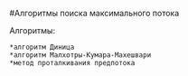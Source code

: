 #Алгоритмы поиска максимального потока

Алгоритмы:

    *алгоритм Диница
    *алгоритм Малхотры-Кумара-Махешвари
    *метод проталкивания предпотока